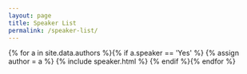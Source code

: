 ```yaml
---
layout: page
title: Speaker List
permalink: /speaker-list/
---
```

{% for a in site.data.authors %}{% if a.speaker == 'Yes' %}
{% assign author = a %}
{% include speaker.html %}
{% endif %}{% endfor %}
